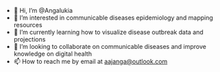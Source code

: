 - 👋 Hi, I’m @Angalukia
- 👀 I’m interested in communicable diseases epidemiology and mapping resources
- 🌱 I’m currently learning how to visualize disease outbreak data and projections
- 💞️ I’m looking to collaborate on communicable diseases and improve knowledge on digital health
- 📫 How to reach me by email at aajanga@outlook.com

<!---
Angalukia/Angalukia is a ✨ special ✨ repository because its `README.md` (this file) appears on your GitHub profile.
You can click the Preview link to take a look at your changes.
--->
